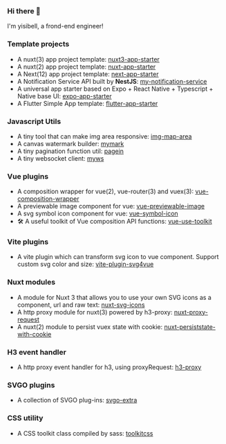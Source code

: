 ### Hi there 👋

<!--
**yisibell/yisibell** is a ✨ _special_ ✨ repository because its `README.md` (this file) appears on your GitHub profile.

Here are some ideas to get you started:

- 🔭 I’m currently working on ...
- 🌱 I’m currently learning ...
- 👯 I’m looking to collaborate on ...
- 🤔 I’m looking for help with ...
- 💬 Ask me about ...
- 📫 How to reach me: ...
- 😄 Pronouns: ...
- ⚡ Fun fact: ...
-->

I'm yisibell, a frond-end engineer!

### Template projects

- A nuxt(3) app project template: [nuxt3-app-starter](https://github.com/yisibell/nuxt3-app-starter)
- A nuxt(2) app project template: [nuxt-app-starter](https://github.com/yisibell/nuxt-app-starter)
- A Next(12) app project template: [next-app-starter](https://github.com/yisibell/next-app-starter)
- A Notification Service API built by **NestJS**: [my-notification-service](https://github.com/yisibell/my-notification-service)
- A universal app starter based on Expo + React Native + Typescript + Native base UI: [expo-app-starter](https://github.com/yisibell/expo-app-starter)
- A Flutter Simple App template: [flutter-app-starter](https://github.com/yisibell/flutter-app-starter)


### Javascript Utils

- A tiny tool that can make img area responsive: [img-map-area](https://github.com/yisibell/img-map-area)
- A canvas watermark builder: [mymark](https://github.com/yisibell/mymark)
- A tiny pagination function util: [pagein](https://github.com/yisibell/pagein)
- A tiny websocket client: [myws](https://github.com/yisibell/myws)

### Vue plugins

- A composition wrapper for vue(2), vue-router(3) and vuex(3): [vue-composition-wrapper](https://github.com/yisibell/vue-composition-wrapper)
- A previewable image component for vue: [vue-previewable-image](https://github.com/yisibell/vue-previewable-image)
- A svg symbol icon component for vue: [vue-symbol-icon](https://github.com/yisibell/vue-symbol-icon)
- 🛠️ A useful toolkit of Vue composition API functions: [vue-use-toolkit](https://github.com/yisibell/vue-use-toolkit)

### Vite plugins

- A vite plugin which can transform svg icon to vue component. Support custom svg color and size: [vite-plugin-svg4vue](https://github.com/yisibell/vite-plugin-svg4vue)

### Nuxt modules

- A module for Nuxt 3 that allows you to use your own SVG icons as a component, url and raw text: [nuxt-svg-icons](https://github.com/yisibell/nuxt-svg-icons)
- A http proxy module for nuxt(3) powered by h3-proxy: [nuxt-proxy-request](https://github.com/yisibell/nuxt-proxy-request)
- A nuxt(2) module to persist vuex state with cookie: [nuxt-persiststate-with-cookie](https://github.com/yisibell/nuxt-persiststate-with-cookie)

### H3 event handler

- A http proxy event handler for h3, using proxyRequest: [h3-proxy](https://github.com/yisibell/h3-proxy)

### SVGO plugins

- A collection of SVGO plug-ins: [svgo-extra](https://github.com/yisibell/svgo-extra)

### CSS utility

- A CSS toolkit class compiled by sass: [toolkitcss](https://github.com/yisibell/toolkitcss)
